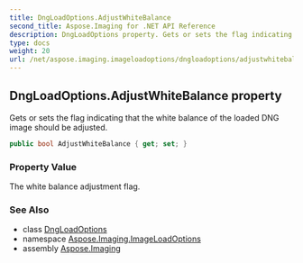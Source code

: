 ```yaml
---
title: DngLoadOptions.AdjustWhiteBalance
second_title: Aspose.Imaging for .NET API Reference
description: DngLoadOptions property. Gets or sets the flag indicating that the white balance of the loaded DNG image should be adjusted
type: docs
weight: 20
url: /net/aspose.imaging.imageloadoptions/dngloadoptions/adjustwhitebalance/
---
```

## DngLoadOptions.AdjustWhiteBalance property

Gets or sets the flag indicating that the white balance of the loaded DNG image should be adjusted.

```csharp
public bool AdjustWhiteBalance { get; set; }
```

### Property Value

The white balance adjustment flag.

### See Also

* class [DngLoadOptions](../)
* namespace [Aspose.Imaging.ImageLoadOptions](../../dngloadoptions/)
* assembly [Aspose.Imaging](../../../)


